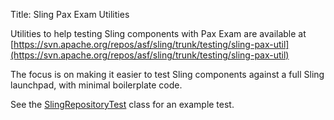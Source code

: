 Title: Sling Pax Exam Utilities

Utilities to help testing Sling components with Pax Exam are available at
[https://svn.apache.org/repos/asf/sling/trunk/testing/sling-pax-util](https://svn.apache.org/repos/asf/sling/trunk/testing/sling-pax-util)

The focus is on making it easier to test Sling components against a full Sling launchpad,
with minimal boilerplate code.

See the
[SlingRepositoryTest](https://svn.apache.org/repos/asf/sling/trunk/testing/sling-pax-util/src/test/java/org/apache/sling/paxexam/util/SlingRepositoryTest.java) class
for an example test.
